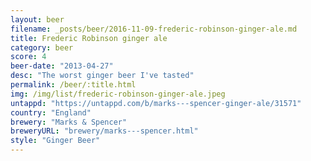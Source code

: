 ```yaml
---
layout: beer
filename: _posts/beer/2016-11-09-frederic-robinson-ginger-ale.md
title: Frederic Robinson ginger ale
category: beer
score: 4
beer-date: "2013-04-27"
desc: "The worst ginger beer I've tasted"
permalink: /beer/:title.html
img: /img/list/frederic-robinson-ginger-ale.jpeg
untappd: "https://untappd.com/b/marks---spencer-ginger-ale/31571"
country: "England"
brewery: "Marks & Spencer"
breweryURL: "brewery/marks---spencer.html"
style: "Ginger Beer"
---
```


